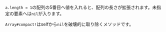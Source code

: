 `a.length = 1`の配列の5番目へ値を入れると、配列の長さが拡張されます。未指定の要素へは`nil`が入ります。

`Array#compact!`はselfから`nil`を破壊的に取り除くメソッドです。
